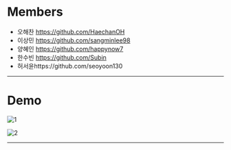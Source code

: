 # Members

- 오해찬 https://github.com/HaechanOH
- 이상민 https://github.com/sangminlee98
- 양혜인 https://github.com/happynow7
- 한수빈 https://github.com/Subin
- 허서윤https://github.com/seoyoon130

---------------------

# Demo
![1](https://user-images.githubusercontent.com/83197138/123940765-75591a80-d9d4-11eb-9f5e-e3f86e9667d7.gif)

![2](https://user-images.githubusercontent.com/83197138/123940770-75f1b100-d9d4-11eb-8f6a-330f7894dbf8.gif)

----------------------

